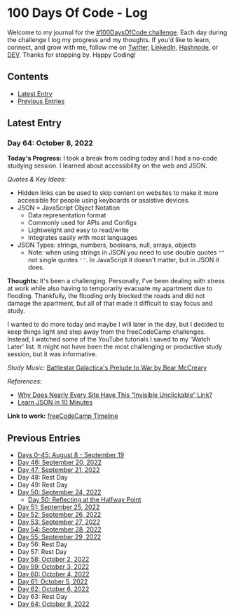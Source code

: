 # 100 Days Of Code - Log
Welcome to my journal for the [#100DaysOfCode challenge](https://www.100daysofcode.com/). Each day during the challenge I log my progress and my thoughts. If you'd like to learn, connect, and grow with me, follow me on [Twitter](https://twitter.com/wordsbyfifi/), [LinkedIn](https://linkedin.com/in/anthonynanfito), [Hashnode](https://ananfito.hashnode.dev/), or [DEV](https://dev.to/ananfito). Thanks for stopping by. Happy Coding!

## Contents

- [Latest Entry](#latest-entry)
- [Previous Entries](#previous-entries)

## Latest Entry

### Day 64: October 8, 2022

**Today's Progress:** I took a break from coding today and I had a no-code studying session. I learned about accessibility on the web and JSON.

*Quotes & Key Ideas:*
- Hidden links can be used to skip content on websites to make it more accessible for people using keyboards or assistive devices.
- JSON = JavaScript Object Notation
  - Data representation format
  - Commonly used for APIs and Configs
  - Lightweight and easy to read/write
  - Integrates easily with most languages
- JSON Types: strings, numbers, booleans, null, arrays, objects
  - Note: when using strings in JSON you need to use double quotes `""` not single quotes `''`. In JavaScript it doesn't matter, but in JSON it does.

**Thoughts:** It's been a challenging. Personally, I've been dealing with stress at work while also having to temporarily evacuate my apartment due to flooding. Thankfully, the flooding only blocked the roads and did not damage the apartment, but all of that made it difficult to stay focus and study.

I wanted to do more today and maybe I will later in the day, but I decided to keep things light and step away from the freeCodeCamp challenges. Instead, I watched some of the YouTube tutorials I saved to my 'Watch Later' list. It might not have been the most challenging or productive study session, but it was informative. 

*Study Music:* [Battlestar Galactica's Prelude to War by Bear McCreary](https://youtu.be/4f2MnaV_j0Q)

*References:*

- [Why Does Nearly Every Site Have This “Invisible Unclickable“ Link?](https://youtu.be/VUR0I5mqq7I)
- [Learn JSON in 10 Minutes](https://youtu.be/iiADhChRriM)

**Link to work:** [freeCodeCamp Timeline](https://www.freecodecamp.org/ananfito)

## Previous Entries

- [Days 0–45: August 8 - September 19](./days0-45.md)
- [Day 46: September 20, 2022](./day46.md)
- [Day 47: September 21, 2022](./day47.md)
- Day 48: Rest Day
- Day 49: Rest Day
- [Day 50: September 24, 2022](./day50.md)
  - [Day 50: Reflecting at the Halfway Point](./day50-reflection.md)
- [Day 51: September 25, 2022](./day51.md)
- [Day 52: September 26, 2022](./day52.md)
- [Day 53: September 27, 2022](./day53.md)
- [Day 54: September 28, 2022](./day54.md)
- [Day 55: September 29, 2022](./day55.md)
- Day 56: Rest Day
- Day 57: Rest Day
- [Day 58: October 2, 2022](./day58.md)
- [Day 59: October 3, 2022](./day59.md)
- [Day 60: October 4, 2022](./day60.md)
- [Day 61: October 5, 2022](./day61.md)
- [Day 62: October 6, 2022](./day62.md)
- Day 63: Rest Day
- [Day 64: October 8, 2022](./day64.md)
